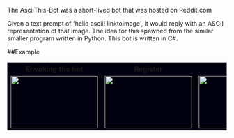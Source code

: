 The AsciiThis-Bot was a short-lived bot that was hosted on Reddit.com

Given a text prompt of 'hello ascii! linktoimage', it would reply with an ASCII representation of that image.
The idea for this spawned from the similar smaller program written in Python. This bot is written in C#.

##Example


<table bgcolor="#00000F">
    <tbody>
        <tr>	
            <th>Envoking the bot</th>
            <th>Register</th>
            <th>Select</th></tr>
        <tr>           
            <td><img src="http://i.imgur.com/lAKqxex.png" width="200" height="120"/></a></td>
            <td><img src="http://i.imgur.com/NHQcHwV.gif" width="200" height="120"/></a></td>
            <td><img src="http://i.imgur.com/jJk2TTR.png" width="200" height="120"/></a></td></tr>
    </tbody></table>
